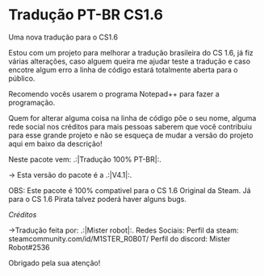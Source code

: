 # Tradução PT-BR CS1.6
Uma nova tradução para o CS1.6

Estou com um projeto para melhorar a tradução brasileira do CS 1.6, já fiz várias alterações, caso alguem queira me ajudar teste a tradução e caso encotre algum erro a linha de código estará totalmente aberta para o público.

Recomendo vocês usarem o programa Notepad++ para fazer a programação.

Quem for alterar alguma coisa na linha de código põe o seu nome, alguma rede social nos créditos para mais pessoas saberem que você contribuiu para esse grande projeto e não se esqueça de mudar a versão do projeto aqui em baixo da descrição!

Neste pacote vem:
.:|Tradução 100% PT-BR|:.

-> Esta versão do pacote é a .:|V4.1|:.

OBS: Este pacote é 100% compativel 
para o CS 1.6 Original da Steam.
Já para o CS 1.6 Pirata talvez poderá haver alguns bugs.

*Créditos*

->Tradução feita por: .:|Mister robot|:.
Redes Sociais:
Perfil da steam: steamcommunity.com/id/M1STER_R0B0T/
Perfil do discord: Mister Robot#2536

Obrigado pela sua atenção!
